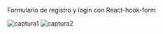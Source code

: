 Formulario de registro y login con React-hook-form

![captura1](https://github.com/user-attachments/assets/39cb4d22-9b32-473b-b720-cb892866c048)
![captura2](https://github.com/user-attachments/assets/aa09683f-5ce9-40bd-b350-4314c1f86ad0)

